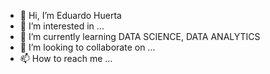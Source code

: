 - 👋 Hi, I’m Eduardo Huerta 
- 👀 I’m interested in ...
- 🌱 I’m currently learning DATA SCIENCE, DATA ANALYTICS
- 💞️ I’m looking to collaborate on ...
- 📫 How to reach me ...

<!---
lalohuerta/lalohuerta is a ✨ special ✨ repository because its `README.md` (this file) appears on your GitHub profile.
You can click the Preview link to take a look at your changes.
--->
